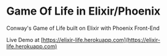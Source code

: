 # Game Of Life in Elixir/Phoenix

Conway's Game of Life built on Elixir with Phoenix Front-End

Live Demo at [https://elixir-life.herokuapp.com](https://elixir-life.herokuapp.com)